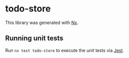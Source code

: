 # todo-store

This library was generated with [Nx](https://nx.dev).

## Running unit tests

Run `nx test todo-store` to execute the unit tests via [Jest](https://jestjs.io).

